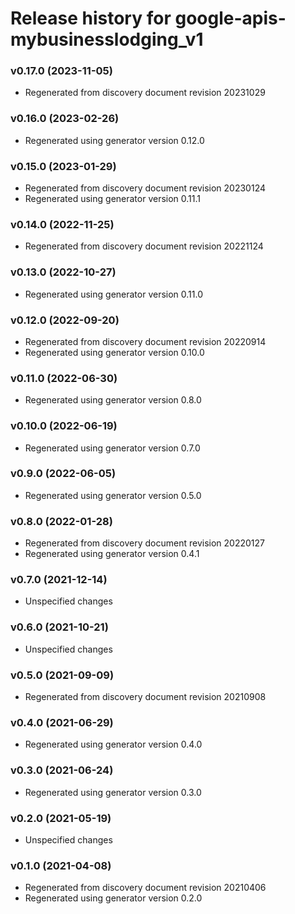 # Release history for google-apis-mybusinesslodging_v1

### v0.17.0 (2023-11-05)

* Regenerated from discovery document revision 20231029

### v0.16.0 (2023-02-26)

* Regenerated using generator version 0.12.0

### v0.15.0 (2023-01-29)

* Regenerated from discovery document revision 20230124
* Regenerated using generator version 0.11.1

### v0.14.0 (2022-11-25)

* Regenerated from discovery document revision 20221124

### v0.13.0 (2022-10-27)

* Regenerated using generator version 0.11.0

### v0.12.0 (2022-09-20)

* Regenerated from discovery document revision 20220914
* Regenerated using generator version 0.10.0

### v0.11.0 (2022-06-30)

* Regenerated using generator version 0.8.0

### v0.10.0 (2022-06-19)

* Regenerated using generator version 0.7.0

### v0.9.0 (2022-06-05)

* Regenerated using generator version 0.5.0

### v0.8.0 (2022-01-28)

* Regenerated from discovery document revision 20220127
* Regenerated using generator version 0.4.1

### v0.7.0 (2021-12-14)

* Unspecified changes

### v0.6.0 (2021-10-21)

* Unspecified changes

### v0.5.0 (2021-09-09)

* Regenerated from discovery document revision 20210908

### v0.4.0 (2021-06-29)

* Regenerated using generator version 0.4.0

### v0.3.0 (2021-06-24)

* Regenerated using generator version 0.3.0

### v0.2.0 (2021-05-19)

* Unspecified changes

### v0.1.0 (2021-04-08)

* Regenerated from discovery document revision 20210406
* Regenerated using generator version 0.2.0

